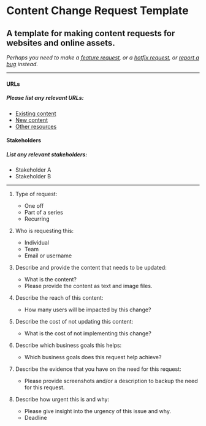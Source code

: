 # Content Change Request Template

## A template for making content requests for websites and online assets.

_Perhaps you need to make a [feature request](/feature-request.md), or a [hotfix request](/hotfix-request.md), or [report a bug](/bug-report.md) instead._

---

#### URLs
##### Please list any relevant URLs:
   * [Existing content](#)
   * [New content](#)
   * [Other resources]()

#### Stakeholders
##### List any relevant stakeholders:
   * Stakeholder A
   * Stakeholder B

---

1. Type of request:
    * One off
    * Part of a series
    * Recurring

2. Who is requesting this:
    * Individual
    * Team
    * Email or username

3. Describe and provide the content that needs to be updated:
    * What is the content?
    * Please provide the content as text and image files.

4. Describe the reach of this content:
    * How many users will be impacted by this change?

5. Describe the cost of not updating this content:
    * What is the cost of not implementing this change?

6. Describe which business goals this helps:
    * Which business goals does this request help achieve?

7. Describe the evidence that you have on the need for this request:
    * Please provide screenshots and/or a description to backup the need for this request.

9. Describe how urgent this is and why:
    * Please give insight into the urgency of this issue and why.
    * Deadline

